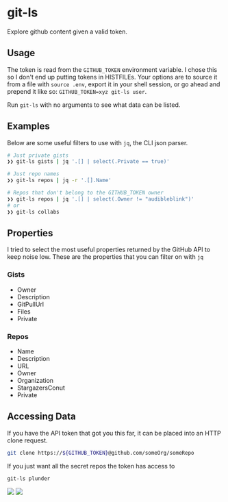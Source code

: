 # git-ls

Explore github content given a valid token.

## Usage

The token is read from the `GITHUB_TOKEN` environment variable. I chose this so I don't end up
putting tokens in HISTFILEs. Your options are to source it from a file with `source .env`, export
it in your shell session, or go ahead and prepend it like so: `GITHUB_TOKEN=xyz git-ls user`.

Run `git-ls` with no arguments to see what data can be listed.

## Examples

Below are some useful filters to use with `jq`, the CLI json parser.

```bash
# Just private gists
❯❯ git-ls gists | jq '.[] | select(.Private == true)'

# Just repo names
❯❯ git-ls repos | jq -r '.[].Name'

# Repos that don't belong to the GITHUB_TOKEN owner
❯❯ git-ls repos | jq '.[] | select(.Owner != "audibleblink")'
# or
❯❯ git-ls collabs
```

## Properties

I tried to select the most useful properties returned by the GitHub API to keep noise low.
These are the properties that you can filter on with `jq`

### Gists

* Owner
* Description
* GitPullUrl
* Files
* Private

### Repos

* Name
* Description
* URL
* Owner
* Organization
* StargazersConut
* Private


## Accessing Data
If you have the API token that got you this far, 
it can be placed into an HTTP clone request.

```bash
git clone https://${GITHUB_TOKEN}@github.com/someOrg/someRepo
```

If you just want all the secret repos the token has access to

```bash
git-ls plunder
```
![](https://i.imgur.com/lcn6Wop.png)
![](https://i.imgur.com/s587JPU.png)
